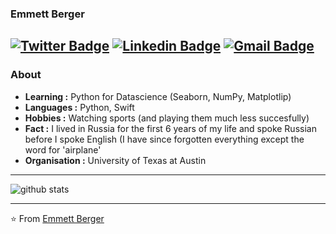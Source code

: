 ### Emmett Berger 
[![Twitter Badge](https://img.shields.io/badge/-Isha_Gupta-1ca0f1?style=flat-square&logo=twitter&logoColor=white&link=https://twitter.com/Isha_1321)](https://twitter.com/EmmettBerger26)  [![Linkedin Badge](https://img.shields.io/badge/-Isha_Gupta-blue?style=flat-square&logo=Linkedin&logoColor=white&link=https://www.linkedin.com/in/ishagupta20//)](https://www.linkedin.com/in/emmett-berger/) [![Gmail Badge](https://img.shields.io/badge/-ishagupta2103@gmail.com-c14438?style=flat-square&logo=Gmail&logoColor=white&link=mailto:ishagupta2103@gmail.com)](mailto:emmettberger13@gmail.com)
---------------------------------------------------------------------------------------------------------------------------------------------------------------------------------
### About

-  **Learning :** Python for Datascience (Seaborn, NumPy, Matplotlip)
-  **Languages :** Python, Swift
-  **Hobbies :** Watching sports (and playing them much less succesfully)
-  **Fact :** I lived in Russia for the first 6 years of my life and spoke Russian before I spoke English (I have since forgotten everything except the word for 'airplane'
-  **Organisation :** University of Texas at Austin

---------------------------------------------------------------------------------------------------------------------------------------------------------------------------------

![github stats](https://github-readme-stats.vercel.app/api?username=emmettberger&show_icons=true)

---------------------------------------------------------------------------------------------------------------------------------------------------------------------------------


⭐️ From [Emmett Berger](https://github.com/emmettberger)
